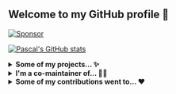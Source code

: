## Welcome to my GitHub profile 👋

[![Sponsor](https://img.shields.io/static/v1?label=Sponsor&message=%E2%9D%A4&logo=github)](https://github.com/sponsors/paescuj)


[![Pascal's GitHub stats](https://github-readme-stats.vercel.app/api?username=paescuj&show_icons=true&theme=gruvbox&hide_title=true&include_all_commits=true)](https://github.com/anuraghazra/github-readme-stats)


<details><summary><strong>Some of my projects... ✨</strong></summary>

---

[**jaa**](https://github.com/paescuj/jaa)

> Job Application Assistant - Keep track of your ongoing job applications and impress your future employer with a unique way of applying

[![Top language of jaa](https://img.shields.io/github/languages/top/paescuj/jaa)](https://github.com/paescuj/jaa)
[![License of jaa](https://img.shields.io/github/license/paescuj/jaa?label=License)](https://github.com/paescuj/jaa)

---

[**universe**](https://github.com/paescuj/universe)

> Repo to track my starred GitHub repositories - "My god, it's full of stars"

[![Top language of universe](https://img.shields.io/github/languages/top/paescuj/universe)](https://github.com/paescuj/universe)
[![License of universe](https://img.shields.io/github/license/paescuj/universe?label=License)](https://github.com/paescuj/universe)

---

</details>


<details><summary><strong>I'm a co-maintainer of... 👨‍💻</strong></summary>

---

[**concurrently**](https://github.com/open-cli-tools/concurrently)

> Run commands concurrently. Like `npm run watch-js & npm run watch-less` but better.

[![Stars of concurrently on GitHub](https://img.shields.io/github/stars/open-cli-tools/concurrently?label=Stars&logo=github)](https://github.com/open-cli-tools/concurrently)
[![Weekly downloads of concurrently on NPM](https://img.shields.io/npm/dw/concurrently?label=Downloads&logo=npm)](https://www.npmjs.com/package/concurrently)
[![Dependent repos of concurrently](https://img.shields.io/librariesio/dependent-repos/npm/concurrently?label=Dependent%20Repos)](https://github.com/open-cli-tools/concurrently)

---

[**skip-duplicate-actions**](https://github.com/fkirc/skip-duplicate-actions)

> Save time and cost when using GitHub Actions

[![Stars of skip-duplicate-actions on GitHub](https://img.shields.io/github/stars/fkirc/skip-duplicate-actions?label=Stars&logo=github)](https://github.com/fkirc/skip-duplicate-actions)

---

</details>


<details><summary><strong>Some of my contributions went to... ❤️</strong></summary>

---

[**Directus**](https://github.com/directus/directus)

> The Modern Data Stack 🐰 — Directus is an instant REST+GraphQL API and intuitive no-code data collaboration app for any SQL database.

[![Stars of Directus on GitHub](https://img.shields.io/github/stars/directus/directus?label=Stars&logo=github)](https://github.com/directus/directus)

---

[**Iconoir**](https://github.com/iconoir-icons/iconoir)

> An open source icons library with 1K+ icons, supporting React, React Native, Flutter, CSS, Figma, and Framer.

[![Stars of Iconoir on GitHub](https://img.shields.io/github/stars/iconoir-icons/iconoir?label=Stars&logo=github)](https://github.com/iconoir-icons/iconoir)

---

</details>
